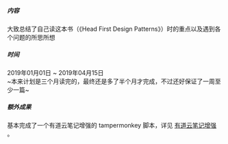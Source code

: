 ##### 内容
大致总结了自己读这本书（《Head First Design Patterns》）时的重点以及遇到各个问题的所思所想
##### 时间
2019年01月01日 ~ 2019年04月15日  
~本来计划是三个月读完的，最终还是多了半个月才完成，不过还好保证了一周至少一篇~
##### 额外成果
基本完成了一个有道云笔记增强的 tampermonkey 脚本，详见 [有道云笔记增强](https://github.com/idealism-xxm/tampermonkey/tree/master/note-youdao) 。
